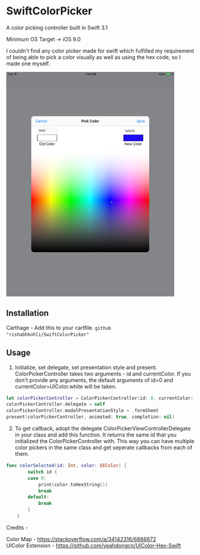 # SwiftColorPicker
A color picking controller built in Swift 3.1

Minimum OS Target -> iOS 9.0

I couldn't find any color picker made for swift which fulfilled my requirement of being able to pick a color visually as well as using the hex code, so I made one myself.

<img src="https://github.com/rishabhkohli/SwiftColorPicker/blob/master/SwiftColorPicker.png?raw=true" height="600">

## Installation

Carthage -
Add this to your cartfile.
<code>github "rishabhkohli/SwiftColorPicker"</code>

## Usage
1. Initialize, set delegate, set presentation style and present. ColorPickerController takes two arguments - id and currentColor. If you don't provide any arguments, the default arguments of id=0 and currentColor=UIColor.white will be taken.
```swift
let colorPickerController = ColorPickerController(id: 0, currentColor: UIColor.blue)
colorPickerController.delegate = self
colorPickerController.modalPresentationStyle = .formSheet
present(colorPickerController, animated: true, completion: nil)
```


2. To get callback, adopt the delegate ColorPickerViewControllerDelegate in your class and add this function. It returns the same id that you initialized the ColorPickerController with. This way you can have multiple color pickers in the same class and get seperate callbacks from each of them.
```swift
func colorSelected(id: Int, color: UIColor) {
		switch id {
		case 0:
			print(color.toHexString())
			break
		default:
			break
		}
	}
```


Credits - 

Color Map - https://stackoverflow.com/a/34142316/6886672 <br>
UIColor Extension - https://github.com/yeahdongcn/UIColor-Hex-Swift
